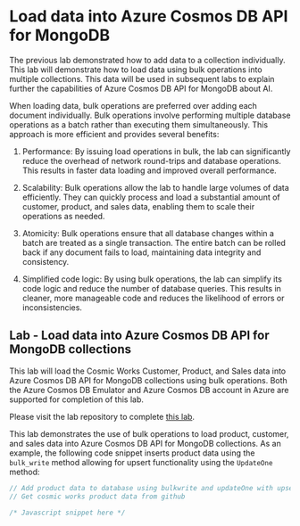 # Load data into Azure Cosmos DB API for MongoDB

The previous lab demonstrated how to add data to a collection individually. This lab will demonstrate how to load data using bulk operations into multiple collections. This data will be used in subsequent labs to explain further the capabilities of Azure Cosmos DB API for MongoDB about AI.

When loading data, bulk operations are preferred over adding each document individually. Bulk operations involve performing multiple database operations as a batch rather than executing them simultaneously. This approach is more efficient and provides several benefits:

1. Performance: By issuing load operations in bulk, the lab can significantly reduce the overhead of network round-trips and database operations. This results in faster data loading and improved overall performance.

2. Scalability: Bulk operations allow the lab to handle large volumes of data efficiently. They can quickly process and load a substantial amount of customer, product, and sales data, enabling them to scale their operations as needed.

3. Atomicity: Bulk operations ensure that all database changes within a batch are treated as a single transaction. The entire batch can be rolled back if any document fails to load, maintaining data integrity and consistency.

4. Simplified code logic: By using bulk operations, the lab can simplify its code logic and reduce the number of database queries. This results in cleaner, more manageable code and reduces the likelihood of errors or inconsistencies.

## Lab - Load data into Azure Cosmos DB API for MongoDB collections

This lab will load the Cosmic Works Customer, Product, and Sales data into Azure Cosmos DB API for MongoDB collections using bulk operations. Both the Azure Cosmos DB Emulator and Azure Cosmos DB account in Azure are supported for completion of this lab.

Please visit the lab repository to complete [this lab](https://github.com/solliancenet/cosmos-db-openai-nodejs-dev-guide-labs/blob/main/lab_2_load_data.ipynb).

This lab demonstrates the use of bulk operations to load product, customer, and sales data into Azure Cosmos DB API for MongoDB collections. As an example, the following code snippet inserts product data using the `bulk_write` method allowing for upsert functionality using the `UpdateOne` method:

```javascript
// Add product data to database using bulkwrite and updateOne with upsert
// Get cosmic works product data from github

/* Javascript snippet here */
```
